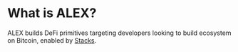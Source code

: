 # What is ALEX?

ALEX builds DeFi primitives targeting developers looking to build ecosystem on Bitcoin, enabled by [Stacks](https://www.stacks.co/).
